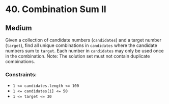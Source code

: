 # 40. Combination Sum II

## Medium

Given a collection of candidate numbers (`candidates`) and a target number (`target`), find all unique combinations in
`candidates` where the candidate numbers sum to `target`. Each number in `candidates` may only be used once in the
combination. Note: The solution set must not contain duplicate combinations.

### Constraints:

- `1 <= candidates.length <= 100`
- `1 <= candidates[i] <= 50`
- `1 <= target <= 30`
